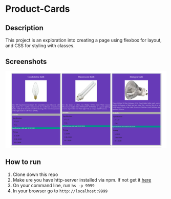 # Product-Cards

## Description
This project is an exploration into creating a page using flexbox for layout, and CSS for styling with classes.

## Screenshots
![Main Screen](./screenshots/main-view.png)

## How to run
1. Clone down this repo
1. Make ure you have http-server installed via npm. If not get it [here](https://www.npmjs.com/package/http-server)
1. On your command line, run `hs -p 9999`
1. In your browser go to `http://localhost:9999`
